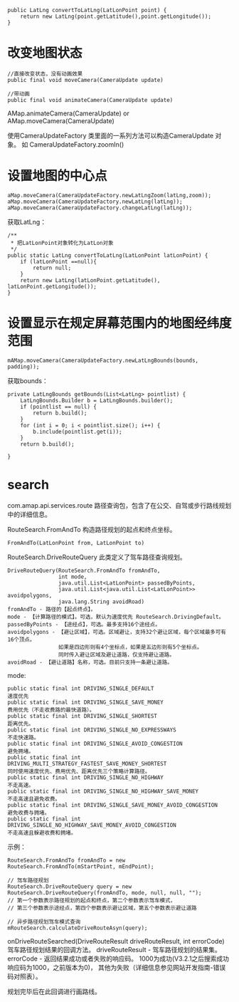 
``` 
public LatLng convertToLatLng(LatLonPoint point) {
    return new LatLng(point.getLatitude(),point.getLongitude());
}
```
# 改变地图状态

``` 
//直接改变状态，没有动画效果
public final void moveCamera(CameraUpdate update)

//带动画
public final void animateCamera(CameraUpdate update)
```
 AMap.animateCamera(CameraUpdate) or AMap.moveCamera(CameraUpdate)

 使用CameraUpdateFactory 类里面的一系列方法可以构造CameraUpdate 对象。
 如 CameraUpdateFactory.zoomIn()


# 设置地图的中心点

``` 
aMap.moveCamera(CameraUpdateFactory.newLatLngZoom(latLng,zoom));
aMap.moveCamera(CameraUpdateFactory.newLatLng(latLng));
aMap.moveCamera(CameraUpdateFactory.changeLatLng(latLng));
```
获取LatLng：
``` 
/**
 * 把LatLonPoint对象转化为LatLon对象
 */
public static LatLng convertToLatLng(LatLonPoint latLonPoint) {
    if (latLonPoint ==null){
        return null;
    }
    return new LatLng(latLonPoint.getLatitude(), latLonPoint.getLongitude());
}
```

# 设置显示在规定屏幕范围内的地图经纬度范围

``` 
mAMap.moveCamera(CameraUpdateFactory.newLatLngBounds(bounds, padding));
```

获取bounds：
``` 
private LatLngBounds getBounds(List<LatLng> pointlist) {
    LatLngBounds.Builder b = LatLngBounds.builder();
    if (pointlist == null) {
        return b.build();
    }
    for (int i = 0; i < pointlist.size(); i++) {
        b.include(pointlist.get(i));
    }
    return b.build();

}
```

# search

com.amap.api.services.route	
路径查询包，包含了在公交、自驾或步行路线规划中的详细信息。


RouteSearch.FromAndTo
构造路径规划的起点和终点坐标。
``` 
FromAndTo(LatLonPoint from, LatLonPoint to)
```

RouteSearch.DriveRouteQuery
此类定义了驾车路径查询规划。
``` 
DriveRouteQuery(RouteSearch.FromAndTo fromAndTo, 
                int mode, 
                java.util.List<LatLonPoint> passedByPoints, 
                java.util.List<java.util.List<LatLonPoint>> avoidpolygons, 
                java.lang.String avoidRoad)
fromAndTo - 路径的【起点终点】。
mode - 【计算路径的模式】。可选，默认为速度优先 RouteSearch.DrivingDefault。
passedByPoints - 【途经点】，可选。最多支持16个途经点。
avoidpolygons - 【避让区域】，可选。区域避让，支持32个避让区域，每个区域最多可有16个顶点。
                如果是四边形则有4个坐标点，如果是五边形则有5个坐标点。
                同时传入避让区域及避让道路，仅支持避让道路。
avoidRoad - 【避让道路】名称，可选。目前只支持一条避让道路。
```

mode:
``` 
public static final int DRIVING_SINGLE_DEFAULT
速度优先
public static final int DRIVING_SINGLE_SAVE_MONEY
费用优先（不走收费路的最快道路）。
public static final int DRIVING_SINGLE_SHORTEST
距离优先。
public static final int DRIVING_SINGLE_NO_EXPRESSWAYS
不走快速路。
public static final int DRIVING_SINGLE_AVOID_CONGESTION
避免拥堵。
public static final int DRIVING_MULTI_STRATEGY_FASTEST_SAVE_MONEY_SHORTEST
同时使用速度优先、费用优先、距离优先三个策略计算路径。
public static final int DRIVING_SINGLE_NO_HIGHWAY
不走高速。
public static final int DRIVING_SINGLE_NO_HIGHWAY_SAVE_MONEY
不走高速且避免收费。
public static final int DRIVING_SINGLE_SAVE_MONEY_AVOID_CONGESTION
避免收费与拥堵。
public static final int DRIVING_SINGLE_NO_HIGHWAY_SAVE_MONEY_AVOID_CONGESTION
不走高速且躲避收费和拥堵。
``` 

示例：
```
RouteSearch.FromAndTo fromAndTo = new RouteSearch.FromAndTo(mStartPoint, mEndPoint);

// 驾车路径规划
RouteSearch.DriveRouteQuery query = new RouteSearch.DriveRouteQuery(fromAndTo, mode, null, null, "");
// 第一个参数表示路径规划的起点和终点，第二个参数表示驾车模式，
// 第三个参数表示途经点，第四个参数表示避让区域，第五个参数表示避让道路

// 异步路径规划驾车模式查询
mRouteSearch.calculateDriveRouteAsyn(query);
``` 
onDriveRouteSearched(DriveRouteResult driveRouteResult, int errorCode)
驾车路径规划结果的回调方法。
driveRouteResult - 驾车路径规划的结果集。
errorCode - 返回结果成功或者失败的响应码。
            1000为成功(V3.2.1之后搜索成功响应码为1000，之前版本为0)，
            其他为失败（详细信息参见网站开发指南-错误码对照表）。

规划完毕后在此回调进行画路线。










